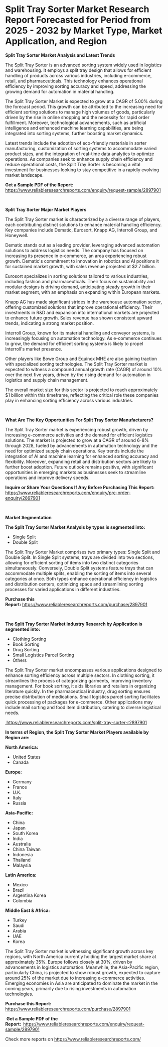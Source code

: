 <p><h1>Split Tray Sorter Market Research Report Forecasted for Period from 2025 -  2032 by Market Type, Market Application, and Region</h1></p><p><strong>Split Tray Sorter Market Analysis and Latest Trends</strong></p>
<p><p>The Split Tray Sorter is an advanced sorting system widely used in logistics and warehousing. It employs a split tray design that allows for efficient handling of products across various industries, including e-commerce, retail, and pharmaceuticals. This technology enhances operational efficiency by improving sorting accuracy and speed, addressing the growing demand for automation in material handling.</p><p>The Split Tray Sorter Market is expected to grow at a CAGR of 5.00% during the forecast period. This growth can be attributed to the increasing need for efficient sorting solutions to manage high volumes of goods, particularly driven by the rise in online shopping and the necessity for rapid order fulfillment. Moreover, technological advancements, such as artificial intelligence and enhanced machine learning capabilities, are being integrated into sorting systems, further boosting market dynamics.</p><p>Latest trends include the adoption of eco-friendly materials in sorter manufacturing, customization of sorting systems to accommodate varied product sizes, and the integration of real-time data analytics to optimize operations. As companies seek to enhance supply chain efficiency and reduce operational costs, the Split Tray Sorter is becoming a vital investment for businesses looking to stay competitive in a rapidly evolving market landscape.</p></p>
<p><strong>Get a Sample PDF of the Report:&nbsp;</strong> <a href="https://www.reliableresearchreports.com/enquiry/request-sample/2897901?utm_campaign=3056&utm_medium=2&utm_source=Github&utm_content=ia&utm_term=15032025&utm_id=split-tray-sorter">https://www.reliableresearchreports.com/enquiry/request-sample/2897901</a></p>
<p>&nbsp;</p>
<p><strong>Split Tray Sorter Major Market Players</strong></p>
<p><p>The Split Tray Sorter market is characterized by a diverse range of players, each contributing distinct solutions to enhance material handling efficiency. Key companies include Dematic, Eurosort, Knapp AG, Interroll Group, and Honeywell. </p><p>Dematic stands out as a leading provider, leveraging advanced automation solutions to address logistics needs. The company has focused on increasing its presence in e-commerce, an area experiencing robust growth. Dematic's commitment to innovation in robotics and AI positions it for sustained market growth, with sales revenue projected at $2.7 billion.</p><p>Eurosort specializes in sorting solutions tailored to various industries, including fashion and pharmaceuticals. Their focus on sustainability and modular designs is driving demand, anticipating steady growth in their market segment, with an emphasis on expanding within European markets.</p><p>Knapp AG has made significant strides in the warehouse automation sector, offering customized solutions that improve operational efficiency. Their investments in R&D and expansion into international markets are projected to enhance future growth. Sales revenue has shown consistent upward trends, indicating a strong market position.</p><p>Interroll Group, known for its material handling and conveyor systems, is increasingly focusing on automation technology. As e-commerce continues to grow, the demand for efficient sorting systems is likely to propel Interroll's market presence. </p><p>Other players like Bowe Group and Equinox MHE are also gaining traction with specialized sorting technologies. The Split Tray Sorter market is expected to witness a compound annual growth rate (CAGR) of around 10% over the next five years, driven by the rising demand for automation in logistics and supply chain management. </p><p>The overall market size for this sector is projected to reach approximately $1 billion within this timeframe, reflecting the critical role these companies play in enhancing sorting efficiency across various industries.</p></p>
<p>&nbsp;</p>
<p><strong>What Are The Key Opportunities For Split Tray Sorter Manufacturers?</strong></p>
<p><p>The Split Tray Sorter market is experiencing robust growth, driven by increasing e-commerce activities and the demand for efficient logistics solutions. The market is projected to grow at a CAGR of around 6-8% through 2028, fueled by advancements in automation technology and the need for optimized supply chain operations. Key trends include the integration of AI and machine learning for enhanced sorting accuracy and flexibility. Moreover, expanding retail and distribution sectors are likely to further boost adoption. Future outlook remains positive, with significant opportunities in emerging markets as businesses seek to streamline operations and improve delivery speeds.</p></p>
<p><strong>Inquire or Share Your Questions If Any Before Purchasing This Report:</strong> <a href="https://www.reliableresearchreports.com/enquiry/pre-order-enquiry/2897901?utm_campaign=3056&utm_medium=2&utm_source=Github&utm_content=ia&utm_term=15032025&utm_id=split-tray-sorter">https://www.reliableresearchreports.com/enquiry/pre-order-enquiry/2897901</a></p>
<p>&nbsp;</p>
<p><strong>Market Segmentation</strong></p>
<p><strong>The Split Tray Sorter Market Analysis by types is segmented into:</strong></p>
<p><ul><li>Single Split</li><li>Double Split</li></ul></p>
<p><p>The Split Tray Sorter Market comprises two primary types: Single Split and Double Split. In Single Split systems, trays are divided into two sections, allowing for efficient sorting of items into two distinct categories simultaneously. Conversely, Double Split systems feature trays that can accommodate multiple splits, enabling the sorting of items into several categories at once. Both types enhance operational efficiency in logistics and distribution centers, optimizing space and streamlining sorting processes for varied applications in different industries.</p></p>
<p><strong>Purchase this Report:&nbsp;</strong><a href="https://www.reliableresearchreports.com/purchase/2897901?utm_campaign=3056&utm_medium=2&utm_source=Github&utm_content=ia&utm_term=15032025&utm_id=split-tray-sorter">https://www.reliableresearchreports.com/purchase/2897901</a></p>
<p>&nbsp;</p>
<p><strong>The Split Tray Sorter Market Industry Research by Application is segmented into:</strong></p>
<p><ul><li>Clothing Sorting</li><li>Book Sorting</li><li>Drug Sorting</li><li>Small Logistics Parcel Sorting</li><li>Others</li></ul></p>
<p><p>The Split Tray Sorter market encompasses various applications designed to enhance sorting efficiency across multiple sectors. In clothing sorting, it streamlines the process of categorizing garments, improving inventory management. For book sorting, it aids libraries and retailers in organizing literature quickly. In the pharmaceutical industry, drug sorting ensures precise distribution of medications. Small logistics parcel sorting facilitates quick processing of packages for e-commerce. Other applications may include mail sorting and food item distribution, catering to diverse logistical needs.</p></p>
<p><a href="https://www.reliableresearchreports.com/split-tray-sorter-r2897901?utm_campaign=3056&utm_medium=2&utm_source=Github&utm_content=ia&utm_term=15032025&utm_id=split-tray-sorter">&nbsp;https://www.reliableresearchreports.com/split-tray-sorter-r2897901</a></p>
<p><strong>In terms of Region, the Split Tray Sorter Market Players available by Region are:</strong></p>
<p>
    <p> <strong> North America: </strong>
        <ul>
            <li>United States</li>
            <li>Canada</li>
        </ul>
        </p> 
    <p> <strong> Europe: </strong>
        <ul>
            <li>Germany</li>
            <li>France</li>
            <li>U.K.</li>
            <li>Italy</li>
            <li>Russia</li>
        </ul>
        </p> 
    <p> <strong> Asia-Pacific: </strong>
        <ul>
            <li>China</li>
            <li>Japan</li>
            <li>South Korea</li>
            <li>India</li>
            <li>Australia</li>
            <li>China Taiwan</li>
            <li>Indonesia</li>
            <li>Thailand</li>
            <li>Malaysia</li>
        </ul>
        </p> 
    <p> <strong> Latin America: </strong>
        <ul>
            <li>Mexico</li>
            <li>Brazil</li>
            <li>Argentina Korea</li>
            <li>Colombia</li>
        </ul>
        </p> 
    <p> <strong> Middle East & Africa: </strong>
        <ul>
            <li>Turkey</li>
            <li>Saudi</li>
            <li>Arabia</li>
            <li>UAE</li>
            <li>Korea</li>
        </ul>
    </p>
    </p>
<p><p>The Split Tray Sorter market is witnessing significant growth across key regions, with North America currently holding the largest market share at approximately 35%. Europe follows closely at 30%, driven by advancements in logistics automation. Meanwhile, the Asia-Pacific region, particularly China, is projected to show robust growth, expected to capture around 25% of the market due to increasing e-commerce activities. Emerging economies in Asia are anticipated to dominate the market in the coming years, primarily due to rising investments in automation technologies.</p></p>
<p><strong>Purchase this Report: </strong><a href="https://www.reliableresearchreports.com/purchase/2897901?utm_campaign=3056&utm_medium=2&utm_source=Github&utm_content=ia&utm_term=15032025&utm_id=split-tray-sorter">https://www.reliableresearchreports.com/purchase/2897901</a></p>
<p>&nbsp;<strong>Get a Sample PDF of the Report:&nbsp;&nbsp;</strong><a href="https://www.reliableresearchreports.com/enquiry/request-sample/2897901?utm_campaign=3056&utm_medium=2&utm_source=Github&utm_content=ia&utm_term=15032025&utm_id=split-tray-sorter">https://www.reliableresearchreports.com/enquiry/request-sample/2897901</a></p>
<p><strong></strong></p>
<p>Check more reports on <a href="https://www.reliableresearchreports.com/?utm_campaign=3056&utm_medium=2&utm_source=Github&utm_content=ia&utm_term=15032025&utm_id=split-tray-sorter">https://www.reliableresearchreports.com/</a></p>